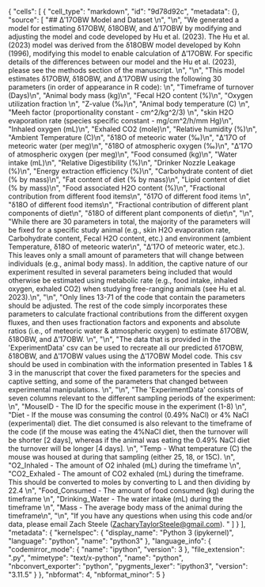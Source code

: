 {
 "cells": [
  {
   "cell_type": "markdown",
   "id": "9d78d92c",
   "metadata": {},
   "source": [
    "## Δ′17OBW  Model and Dataset \n",
    "\n",
    "We generated a model for estimating δ17OBW, δ18OBW, and Δ′17OBW by modifying and adjusting the model and code developed by Hu et al. (2023). The Hu et al. (2023) model was derived from the δ18OBW model developed by Kohn (1996), modifying this model to enable calculation of Δ′17OBW. For specific details of the differences between our model and the Hu et al. (2023), please see the methods section of the manuscript. \n",
    "\n",
    "This model estimates δ17OBW, δ18OBW, and Δ′17OBW using the following 30 parameters (in order of appearance in R code): \n",
    "Timeframe of turnover (Days)\n",
    "Animal body mass (kg)\n",
    "Fecal H2O content (%)\n",
    "Oxygen utilization fraction \n",
    "Z-value (‰)\n",
    "Animal body temperature (C) \n",
    "Meeh factor (proportionality constant - cm^2/kg^2/3) \n",
    "skin H2O evaporation rate (species specific constant - mg/cm^2/h/mm Hg)\n",
    "Inhaled oxygen (mL)\n",
    "Exhaled CO2 (mole)\n",
    "Relative humidity (%)\n",
    "Ambient Temperature (C)\n",
    "δ18O of meteoric water (‰)\n",
    "Δ′17O of meteoric water (per meg)\n",
    "δ18O of atmospheric oxygen (‰)\n",
    "Δ′17O of atmospheric oxygen (per meg)\n",
    "Food consumed (kg)\n",
    "Water intake (mL)\n",
    "Relative Digestibility (%)\n",
    "Drinker Nozzle Leakage (%)\n",
    "Energy extraction efficiency (%)\n",
    "Carbohydrate content of diet (% by mass)\n",
    "Fat content of diet (% by mass)\n",
    "Lipid content of diet (% by mass)\n",
    "Food associated H2O content (%)\n",
    "Fractional contribution from different food items\n",
    "δ17O of different food items \n",
    "δ18O of different food items\n",
    "Fractional contribution of different plant components of diet\n",
    "δ18O of different plant components of diet\n",
    "\n",
    "While there are 30 parameters in total, the majority of the parameters will be fixed for a specific study animal (e.g., skin H2O evaporation rate, Carbohydrate content, Fecal H2O content, etc.) and environment (ambient Temperature, δ18O of meteoric water\n",
    "Δ′17O of meteoric water, etc.). This leaves only a small amount of parameters that will change between individuals (e.g., animal body mass). In addition, the captive nature of our experiment resulted in several parameters being included that would otherwise be estimated using metabolic rate (e.g., food intake, inhaled oxygen, exhaled CO2) when studying free-ranging animals (see Hu et al. 2023).\n",
    "\n",
    "Only lines 13-71 of the code that contain the parameters should be adjusted. The rest of the code simply incorporates these parameters to calculate fractional contributions from the different oxygen fluxes, and then uses fractionation factors and exponents and absolute ratios (i.e., of meteoric water & atmospheric oxygen) to estimate δ17OBW, δ18OBW, and Δ′17OBW. \n",
    "\n",
    "The data that is provided in the 'ExperimentData' csv can be used to recreate all our predicted δ17OBW, δ18OBW, and Δ′17OBW values using the Δ′17OBW  Model code. This csv should be used in combination with the information presented in Tables 1 & 3 in the manuscript that cover the fixed parameters for the species and captive setting, and some of the parameters that changed between experimental manipulations. \n",
    "\n",
    "The 'ExperimentData' consists of seven columns relevant to the different sampling periods of the experiment: \n",
    "MouseID - The ID for the specific mouse in the experiment (1-8) \n",
    "Diet - If the mouse was consuming the control (0.49% NaCl) or 4% NaCl (experimental) diet. The diet consumed is also relevant to the timeframe of the code (if the mouse was eating the 4%NaCl diet, then the turnover will be shorter [2 days], whereas if the animal was eating the 0.49% NaCl diet the turnover will be longer [4 days]. \n",
    "Temp - What temperature (C) the mouse was housed at during that sampling (either 25, 18, or 15C). \n",
    "O2_Inhaled - The amount of O2 inhaled (mL) during the timeframe \n",
    "CO2_Exhaled - The amount of CO2 exhaled (mL) during the timeframe. This should be converted to moles by converting to L and then dividing by 22.4 \n",
    "Food_Consumed - The amount of food consumed (kg) during the timeframe \n",
    "Drinking_Water - The water intake (mL) during the timeframe \n",
    "Mass - The average body mass of the animal during the timeframe\n",
    "\n",
    "If you have any questions when using this code and/or data, please email Zach Steele (ZacharyTaylorSteele@gmail.com). "
   ]
  }
 ],
 "metadata": {
  "kernelspec": {
   "display_name": "Python 3 (ipykernel)",
   "language": "python",
   "name": "python3"
  },
  "language_info": {
   "codemirror_mode": {
    "name": "ipython",
    "version": 3
   },
   "file_extension": ".py",
   "mimetype": "text/x-python",
   "name": "python",
   "nbconvert_exporter": "python",
   "pygments_lexer": "ipython3",
   "version": "3.11.5"
  }
 },
 "nbformat": 4,
 "nbformat_minor": 5
}
